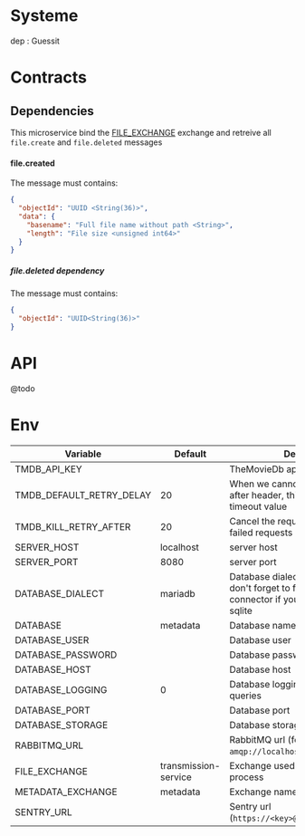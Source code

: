 Systeme
=======

dep : Guessit

Contracts
=========
## Dependencies

This microservice bind the [FILE_EXCHANGE](#Env) exchange and retreive all `file.create` and `file.deleted` messages

#### file.created
The message must contains:
```json
{
  "objectId": "UUID <String(36)>",
  "data": {
    "basename": "Full file name without path <String>",
    "length": "File size <unsigned int64>"
  } 
}
```

##### file.deleted dependency
The message must contains:
```json
{
  "objectId": "UUID<String(36)>"
}
```

### 

API
===
@todo

Env
===

Variable                | Default        | Description
----------------------- | -------------- | --------------
TMDB_API_KEY            |                | TheMovieDb api key
TMDB_DEFAULT_RETRY_DELAY | 20            | When we cannot retreive the retry-after header, this provide the default timeout value
TMDB_KILL_RETRY_AFTER   | 20             | Cancel the request retry after 20 failed requests
SERVER_HOST             | localhost      | server host
SERVER_PORT             | 8080           | server port
DATABASE_DIALECT        | mariadb        | Database dialect cf [sequelize dialect](http://docs.sequelizejs.com/en/1.7.0/docs/usage/#dialects), don't forget to fork & install your connector if you are'nt going to use sqlite
DATABASE                | metadata       | Database name
DATABASE_USER           |                | Database user
DATABASE_PASSWORD       |                | Database password
DATABASE_HOST           |                | Database host
DATABASE_LOGGING        | 0              | Database logging, it will output all queries
DATABASE_PORT           |                | Database port
DATABASE_STORAGE        |                | Database storage cf sequelize doc
RABBITMQ_URL            |                | RabbitMQ url (format like `amqp://localhost:5672` )
FILE_EXCHANGE           | transmission-service | Exchange used for retreiving files to process
METADATA_EXCHANGE       | metadata       | Exchange name of this service
SENTRY_URL              |                | Sentry url (`https://<key>@sentry.io/<project>`)